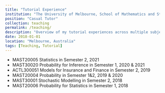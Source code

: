 ```yaml
---
title: "Tutorial Experience"
institution: "The University of Melbourne, School of Mathematics and Statistics"
position: "Casual Tutor"
collection: teaching
permalink: /teaching/
description: "Overview of my tutorial experiences across multiple subjects, including Statistics, Probability, and more."
date: 2018-01-01
location: "Melbourne, Australia"
tags: [Teaching, Tutorial]
---
```




- MAST20005 Statistics in Semester 2, 2021
- MAST30020 Probability for Inference in Semester 1, 2020 & 2021
- ACTL300051 Models for Insurance and Finance in Semester 2, 2019
- MAST20004 Probability in Semester 1&2, 2019 & 2020
- MAST30001 Stochastic Modelling in Semester 2, 2018
- MAST20006 Probability for Statistics in Semester 1, 2018

